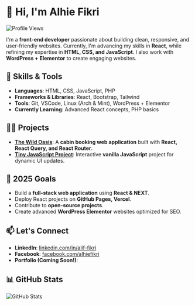 # 👋 Hi, I'm Alhie Fikri

![Profile Views](https://komarev.com/ghpvc/?username=alhiefikri&color=blueviolet)

I'm a **front-end developer** passionate about building clean, responsive, and user-friendly websites. Currently, I'm advancing my skills in **React**, while refining my expertise in **HTML, CSS, and JavaScript**. I also work with **WordPress + Elementor** to create engaging websites.

## 🚀 Skills & Tools
- **Languages**: HTML, CSS, JavaScript, PHP
- **Frameworks & Libraries**: React, Bootstrap, Tailwind
- **Tools**: Git, VSCode, Linux (Arch & Mint), WordPress + Elementor
- **Currently Learning**: Advanced React concepts, PHP basics

## 👨‍💻 Projects
- [**The Wild Oasis**]([#](https://wild-oasis-alhiefikri.vercel.app/)): A **cabin booking web application** built with **React, React Query, and React Router**.
- [**Tiny JavaScript Project**](https://alhiefikri.github.io/javascript-project/): Interactive **vanilla JavaScript** project for dynamic UI updates.

## 🎯 2025 Goals
- Build a **full-stack web application** using **React & NEXT**.
- Deploy React projects on **GitHub Pages, Vercel**.
- Contribute to **open-source projects**.
- Create advanced **WordPress Elementor** websites optimized for SEO.

## 📫 Let's Connect
- **LinkedIn**: [linkedin.com/in/alif-fikri](https://www.linkedin.com/in/alif-fikri/)
- **Facebook**: [facebook.com/alhiefikri](https://www.facebook.com/alhiefikri)
- **Portfolio (Coming Soon!)**: 

## 📊 GitHub Stats
![GitHub Stats](https://github-readme-stats.vercel.app/api?username=alhiefikri&show_icons=true&theme=radical)

